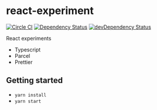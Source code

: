 # react-experiment
[![Circle CI](https://circleci.com/gh/Lugribossk/react-experiment.svg?style=shield)](https://circleci.com/gh/Lugribossk/react-experiment)
[![Dependency Status](https://david-dm.org/Lugribossk/react-experiment.svg)](https://david-dm.org/Lugribossk/react-experiment)
[![devDependency Status](https://david-dm.org/Lugribossk/react-experiment/dev-status.svg)](https://david-dm.org/Lugribossk/react-experiment#info=devDependencies)

React experiments

- Typescript
- Parcel
- Prettier

## Getting started

- `yarn install`
- `yarn start`
